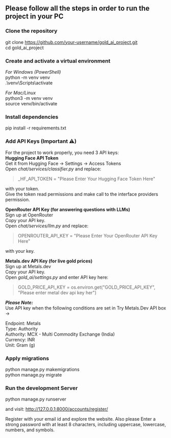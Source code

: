 ## Please follow all the steps in order to run the project in your PC   

### Clone the repository    
git clone https://github.com/your-username/gold_ai_project.git   
cd gold_ai_project   

### Create and activate a virtual environment   
*For Windows (PowerShell)*   
python -m venv venv   
.\venv\Scripts\activate   

*For Mac/Linux*  
python3 -m venv venv  
source venv/bin/activate   

### Install dependencies  
pip install -r requirements.txt   

### Add API Keys (Important ⚠️)
For the project to work properly, you need 3 API keys:  
**Hugging Face API Token**    
Get it from Hugging Face → Settings → Access Tokens   
Open *chat/services/classifier.py* and replace:    
> _HF_API_TOKEN = "Please Enter Your Hugging Face Token Here"

with your token.  
Give the token read permissions and make call to the interface providers permission.   


**OpenRouter API Key (for answering questions with LLMs)**   
Sign up at OpenRouter  
Copy your API key.  
Open *chat/services/llm.py* and replace:   
> OPENROUTER_API_KEY = "Please Enter Your OpenRouter API Key Here"   

with your key.   

**Metals.dev API Key (for live gold prices)**  
Sign up at Metals.dev  
Copy your API key.   
Open *gold_ai/settings.py* and enter API key here:   
> GOLD_PRICE_API_KEY  = os.environ.get("GOLD_PRICE_API_KEY", "Please enter metal dev api key her")

***Please Note:***   
Use API key when the following conditions are set in Try Metals.Dev API box ->   

Endpoint: Metals  
Type: Authority  
Authority: MCX - Multi Commodity Exchange (India)  
Currency: INR  
Unit: Gram (g)  

### Apply migrations  
python manage.py makemigrations  
python manage.py migrate  

### Run the development Server  
python manage.py runserver   

and visit: http://127.0.0.1:8000/accounts/register/   

Register with your email id and explore the website.
Also please Enter a strong password with at least 8 characters, including uppercase, lowercase, numbers, and symbols.



